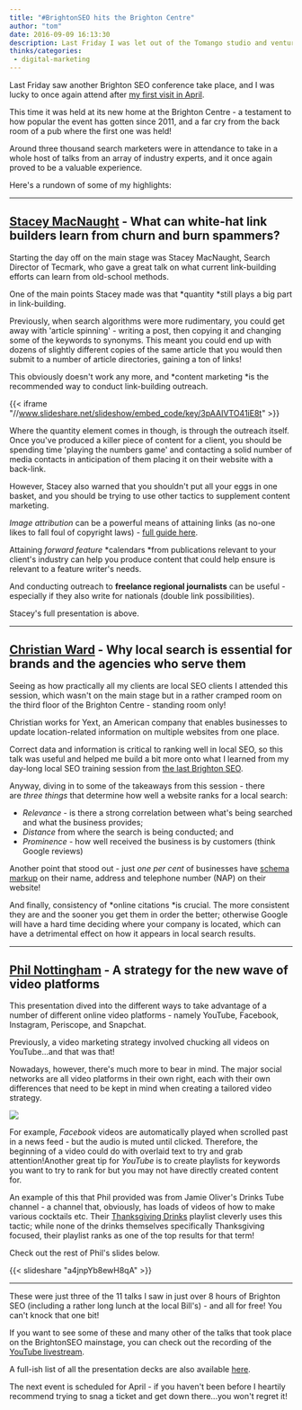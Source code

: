 ```yaml
---
title: "#BrightonSEO hits the Brighton Centre"
author: "tom"
date: 2016-09-09 16:13:30
description: Last Friday I was let out of the Tomango studio and ventured to Brighton for my second #BrightonSEO conference of the year!
thinks/categories: 
 - digital-marketing
---
```


Last Friday saw another Brighton SEO conference take place, and I was lucky to once again attend after [my first visit in April](/thinks/brighton-seo-how-to-be-a-local-seo-jedi/).

This time it was held at its new home at the Brighton Centre - a testament to how popular the event has gotten since 2011, and a far cry from the back room of a pub where the first one was held!

Around three thousand search marketers were in attendance to take in a whole host of talks from an array of industry experts, and it once again proved to be a valuable experience.

Here's a rundown of some of my highlights:

---


## [Stacey MacNaught](https://twitter.com/staceycav?lang=en-gb) - What can white-hat link builders learn from churn and burn spammers?

Starting the day off on the main stage was Stacey MacNaught, Search Director of Tecmark, who gave a great talk on what current link-building efforts can learn from old-school methods.

One of the main points Stacey made was that *quantity *still plays a big part in link-building.

Previously, when search algorithms were more rudimentary, you could get away with 'article spinning' - writing a post, then copying it and changing some of the keywords to synonyms. This meant you could end up with dozens of slightly different copies of the same article that you would then submit to a number of article directories, gaining a ton of links!

This obviously doesn't work any more, and *content marketing *is the recommended way to conduct link-building outreach.

{{< iframe "//www.slideshare.net/slideshow/embed_code/key/3pAAIVTO41iE8t" >}}

Where the quantity element comes in though, is through the outreach itself. Once you've produced a killer piece of content for a client, you should be spending time 'playing the numbers game' and contacting a solid number of media contacts in anticipation of them placing it on their website with a back-link.

However, Stacey also warned that you shouldn't put all your eggs in one basket, and you should be trying to use other tactics to supplement content marketing.

*Image attribution* can be a powerful means of attaining links (as no-one likes to fall foul of copyright laws) - [full guide here](http://blogsession.co.uk/2016/09/image-link-building-guide/).

Attaining *forward feature* *calendars *from publications relevant to your client's industry can help you produce content that could help ensure is relevant to a feature writer's needs.

And conducting outreach to **freelance regional journalists** can be useful - especially if they also write for nationals (double link possibilities).

Stacey's full presentation is above.

---


## [Christian Ward](https://twitter.com/wardchristianj) - Why local search is essential for brands and the agencies who serve them

Seeing as how practically all my clients are local SEO clients I attended this session, which wasn't on the main stage but in a rather cramped room on the third floor of the Brighton Centre - standing room only!

Christian works for Yext, an American company that enables businesses to update location-related information on multiple websites from one place.

Correct data and information is critical to ranking well in local SEO, so this talk was useful and helped me build a bit more onto what I learned from my day-long local SEO training session from [the last Brighton SEO](/thinks/brighton-seo-how-to-be-a-local-seo-jedi/).

Anyway, diving in to some of the takeaways from this session - there are *three things* that determine how well a website ranks for a local search:

- *Relevance* - is there a strong correlation between what's being searched and what the business provides;
- *Distance* from where the search is being conducted; and
- *Prominence* - how well received the business is by customers (think Google reviews)


Another point that stood out - just *one per cent* of businesses have [schema markup](https://developers.google.com/search/docs/guides/intro-structured-data) on their name, address and telephone number (NAP) on their website!

And finally, consistency of *online citations *is crucial. The more consistent they are and the sooner you get them in order the better; otherwise Google will have a hard time deciding where your company is located, which can have a detrimental effect on how it appears in local search results.

---


## [Phil Nottingham](https://twitter.com/philnottingham?lang=en-gb) - A strategy for the new wave of video platforms

This presentation dived into the different ways to take advantage of a number of different online video platforms - namely YouTube, Facebook, Instagram, Periscope, and Snapchat.

Previously, a video marketing strategy involved chucking all videos on YouTube...and that was that!

Nowadays, however, there's much more to bear in mind. The major social networks are all video platforms in their own right, each with their own differences that need to be kept in mind when creating a tailored video strategy.

[![](images/blog/video-platform-two-way.jpg)](images/blog/video-platform-two-way.jpg)

For example, *Facebook* videos are automatically played when scrolled past in a news feed - but the audio is muted until clicked. Therefore, the beginning of a video could do with overlaid text to try and grab attention!Another great tip for *YouTube* is to create playlists for keywords you want to try to rank for but you may not have directly created content for.

An example of this that Phil provided was from Jamie Oliver's Drinks Tube channel - a channel that, obviously, has loads of videos of how to make various cocktails etc. Their [Thanksgiving Drinks](https://www.youtube.com/playlist?list=PLlnO2fSQw0mwtYZK3S1HaZG3N_jX8QS6s) playlist cleverly uses this tactic; while none of the drinks themselves specifically Thanksgiving focused, their playlist ranks as one of the top results for that term!

Check out the rest of Phil's slides below.

{{< slideshare "a4jnpYb8ewH8qA" >}}

---

These were just three of the 11 talks I saw in just over 8 hours of Brighton SEO (including a rather long lunch at the local Bill's) - and all for free! You can't knock that one bit!

If you want to see some of these and many other of the talks that took place on the BrightonSEO mainstage, you can check out the recording of the [YouTube livestream](https://www.youtube.com/watch?v=r_tsFduHnpU).

A full-ish list of all the presentation decks are also available [here](http://www.brightonseo.com/presentation-decks-september-2016-brightonseo/).

The next event is scheduled for April - if you haven't been before I heartily recommend trying to snag a ticket and get down there...you won't regret it!



